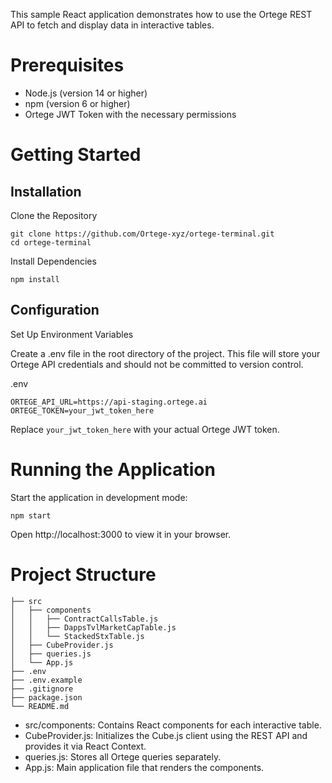 This sample React application demonstrates how to use the Ortege REST API to fetch and display data in interactive tables. 

# Prerequisites
* Node.js (version 14 or higher)
* npm (version 6 or higher)
* Ortege JWT Token with the necessary permissions

# Getting Started
## Installation
Clone the Repository

```
git clone https://github.com/Ortege-xyz/ortege-terminal.git
cd ortege-terminal
```

Install Dependencies

`npm install`

## Configuration
Set Up Environment Variables

Create a .env file in the root directory of the project. This file will store your Ortege API credentials and should not be committed to version control.

.env

```
ORTEGE_API_URL=https://api-staging.ortege.ai
ORTEGE_TOKEN=your_jwt_token_here
```

Replace `your_jwt_token_here` with your actual Ortege JWT token.

# Running the Application
Start the application in development mode:

`npm start`

Open http://localhost:3000 to view it in your browser.

# Project Structure
```
├── src
│   ├── components
│   │   ├── ContractCallsTable.js
│   │   ├── DappsTvlMarketCapTable.js
│   │   └── StackedStxTable.js
│   ├── CubeProvider.js
│   ├── queries.js
│   └── App.js
├── .env
├── .env.example
├── .gitignore
├── package.json
└── README.md
```
* src/components: Contains React components for each interactive table.
* CubeProvider.js: Initializes the Cube.js client using the REST API and provides it via React Context.
* queries.js: Stores all Ortege queries separately.
* App.js: Main application file that renders the components.